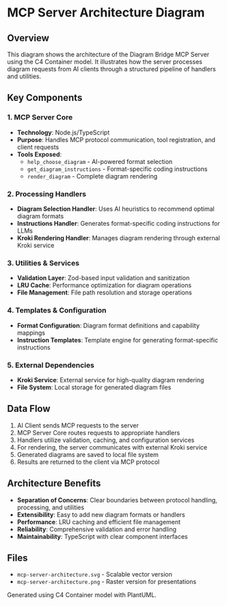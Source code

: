 # MCP Server Architecture Diagram

## Overview
This diagram shows the architecture of the Diagram Bridge MCP Server using the C4 Container model. It illustrates how the server processes diagram requests from AI clients through a structured pipeline of handlers and utilities.

## Key Components

### 1. MCP Server Core
- **Technology**: Node.js/TypeScript
- **Purpose**: Handles MCP protocol communication, tool registration, and client requests
- **Tools Exposed**: 
  - `help_choose_diagram` - AI-powered format selection
  - `get_diagram_instructions` - Format-specific coding instructions
  - `render_diagram` - Complete diagram rendering

### 2. Processing Handlers
- **Diagram Selection Handler**: Uses AI heuristics to recommend optimal diagram formats
- **Instructions Handler**: Generates format-specific coding instructions for LLMs
- **Kroki Rendering Handler**: Manages diagram rendering through external Kroki service

### 3. Utilities & Services
- **Validation Layer**: Zod-based input validation and sanitization
- **LRU Cache**: Performance optimization for diagram operations
- **File Management**: File path resolution and storage operations

### 4. Templates & Configuration
- **Format Configuration**: Diagram format definitions and capability mappings
- **Instruction Templates**: Template engine for generating format-specific instructions

### 5. External Dependencies
- **Kroki Service**: External service for high-quality diagram rendering
- **File System**: Local storage for generated diagram files

## Data Flow
1. AI Client sends MCP requests to the server
2. MCP Server Core routes requests to appropriate handlers
3. Handlers utilize validation, caching, and configuration services
4. For rendering, the server communicates with external Kroki service
5. Generated diagrams are saved to local file system
6. Results are returned to the client via MCP protocol

## Architecture Benefits
- **Separation of Concerns**: Clear boundaries between protocol handling, processing, and utilities
- **Extensibility**: Easy to add new diagram formats or handlers
- **Performance**: LRU caching and efficient file management
- **Reliability**: Comprehensive validation and error handling
- **Maintainability**: TypeScript with clear component interfaces

## Files
- `mcp-server-architecture.svg` - Scalable vector version
- `mcp-server-architecture.png` - Raster version for presentations

Generated using C4 Container model with PlantUML.
